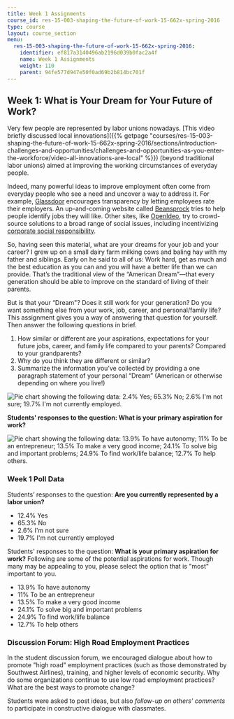 ```yaml
---
title: Week 1 Assignments
course_id: res-15-003-shaping-the-future-of-work-15-662x-spring-2016
type: course
layout: course_section
menu:
  res-15-003-shaping-the-future-of-work-15-662x-spring-2016:
    identifier: ef817a3140496ab2196d039b0fac2a4f
    name: Week 1 Assignments
    weight: 110
    parent: 94fe577d947e50f0ad69b2b814bc701f
---
```

Week 1: What is Your Dream for Your Future of Work?
---------------------------------------------------

Very few people are represented by labor unions nowadays. [This video briefly discussed local innovations]({{% getpage "courses/res-15-003-shaping-the-future-of-work-15-662x-spring-2016/sections/introduction-challenges-and-opportunities/challenges-and-opportunities-as-you-enter-the-workforce/video-all-innovations-are-local" %}}) (beyond traditional labor unions) aimed at improving the working circumstances of everyday people.

Indeed, many powerful ideas to improve employment often come from everyday people who see a need and uncover a way to address it. For example, [Glassdoor](http://www.glassdoor.com) encourages transparency by letting employees rate their employers. An up-and-coming website called [Beansprock](http://techcrunch.com/2015/02/04/mit-alums-launch-beansprock-an-ai-based-job-platform-for-finding-your-best-employer/) tries to help people identify jobs they will like. Other sites, like [OpenIdeo](https://openideo.com/), try to crowd-source solutions to a broad range of social issues, including incentivizing [corporate social responsibility](https://openideo.com/challenge/business-impact-challenge/inspiration/company-of-the-month).

So, having seen this material, what are your dreams for your job and your career? I grew up on a small dairy farm milking cows and baling hay with my father and siblings. Early on he said to all of us: Work hard, get as much and the best education as you can and you will have a better life than we can provide. That’s the traditional view of the “American Dream”—that every generation should be able to improve on the standard of living of their parents.

But is that your “Dream"? Does it still work for your generation? Do you want something else from your work, job, career, and personal/family life? This assignment gives you a way of answering that question for yourself. Then answer the following questions in brief.

1.  How similar or different are your aspirations, expectations for your future jobs, career, and family life compared to your parents? Compared to your grandparents?
2.  Why do you think they are different or similar?
3.  Summarize the information you’ve collected by providing a one paragraph statement of your personal “Dream” (American or otherwise depending on where you live!)

![Pie chart showing the following data: 2.4% Yes; 65.3% No; 2.6% I'm not sure; 19.7% I'm not currently employed.](https://open-learning-course-data-ci.s3.amazonaws.com/res-15-003-shaping-the-future-of-work-15-662x-spring-2016/8bd2072bdf546c4247ee35a63394997b_MITRES_15_003S16_union.png)  

**Students' responses to the question: What is your primary aspiration for work?**

![Pie chart showing the following data: 13.9% To have autonomy; 11% To be an entrepreneur; 13.5% To make a very good income; 24.1% To solve big and important problems; 24.9% To find work/life balance; 12.7% To help others.](https://open-learning-course-data-ci.s3.amazonaws.com/res-15-003-shaping-the-future-of-work-15-662x-spring-2016/f0cf0b381373d7c893795ef5cd769c16_MITRES_15_003S16_aspirations.png)

### Week 1 Poll Data

Students’ responses to the question: **Are you currently represented by a labor union?**

*   12.4% Yes
*   65.3% No
*   2.6% I'm not sure
*   19.7% I'm not currently employed

Students' responses to the question: **What is your primary aspiration for work?** Following are some of the potential aspirations for work. Though many may be appealing to you, please select the option that is "most" important to you.

*   13.9% To have autonomy
*   11% To be an entrepreneur
*   13.5% To make a very good income
*   24.1% To solve big and important problems
*   24.9% To find work/life balance
*   12.7% To help others

### Discussion Forum: High Road Employment Practices

In the student discussion forum, we encouraged dialogue about how to promote "high road" employment practices (such as those demonstrated by Southwest Airlines), training, and higher levels of economic security. Why do some organizations continue to use low road employment practices? What are the best ways to promote change?

Students were asked to post ideas, but also _follow-up on others' comments_ to participate in constructive dialogue with classmates.